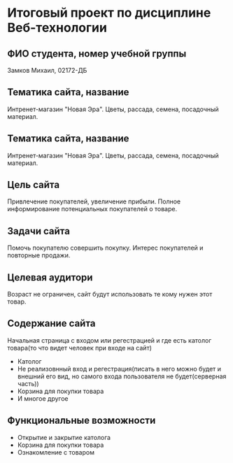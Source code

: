 # Итоговый проект по дисциплине Веб-технологии

## ФИО студента, номер учебной группы

Замков Михаил, 02172-ДБ


## Тематика сайта, название

Интренет-магазин "Новая Эра". Цветы, рассада, семена, посадочный материал.

## Тематика сайта, название

Интренет-магазин "Новая Эра". Цветы, рассада, семена, посадочный материал.

## Цель сайта

Привлечение покупателей, увеличение прибыли. Полное информирование потенциальных покупателей о товаре.

## Задачи сайта

Помочь покупателю совершить покупку. Интерес покупателей и повторные продажи.

## Целевая аудитори

Возраст не ограничен, сайт будут использовать те кому нужен этот товар.

## Содержание сайта

Начальная страница с входом или регестрацией и где есть католог товара(то что видет человек при входе на сайт)
* Католог
* Не реализовнный вход и регестрация(писать в него можно будет и внешний его вид, но самого входа пользователя не будет(серверная часть))
* Корзина для покупки товара
* И многое другое

## Функциональные возможности

* Открытие и закрытие католога
* Корзина для покупки товара
* Ознакомление с товаром
